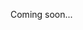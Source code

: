 <!--
title: Serverless Framework Guide - AWS Lambda - Workflow
menuText: Workflow
menuOrder: 5
description: A cheatsheet containing CLI commands and workflow recommendations.
layout: Doc
-->

Coming soon...